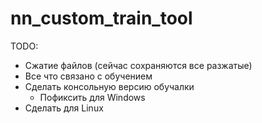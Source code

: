 # nn_custom_train_tool


TODO:
- Сжатие файлов (сейчас сохраняются все разжатые)
- Все что связано с обучением
- Сделать консольную версию обучалки
  - Пофиксить для Windows
- Сделать для Linux